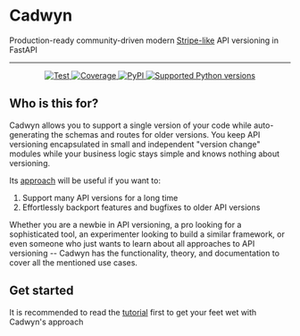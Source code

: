 # Cadwyn

Production-ready community-driven modern [Stripe-like](https://stripe.com/blog/api-versioning) API versioning in FastAPI

---

<p align="center">
<a href="https://github.com/zmievsa/cadwyn/actions?query=workflow%3ATests+event%3Apush+branch%3Amain" target="_blank">
    <img src="https://github.com/zmievsa/cadwyn/actions/workflows/test.yaml/badge.svg?branch=main&event=push" alt="Test">
</a>
<a href="https://codecov.io/gh/ovsyanka83/cadwyn" target="_blank">
    <img src="https://img.shields.io/codecov/c/github/ovsyanka83/cadwyn?color=%2334D058" alt="Coverage">
</a>
<a href="https://pypi.org/project/cadwyn/" target="_blank">
    <img alt="PyPI" src="https://img.shields.io/pypi/v/cadwyn?color=%2334D058&label=pypi%20package" alt="Package version">
</a>
<a href="https://pypi.org/project/cadwyn/" target="_blank">
    <img src="https://img.shields.io/pypi/pyversions/cadwyn?color=%2334D058" alt="Supported Python versions">
</a>
</p>

## Who is this for?

Cadwyn allows you to support a single version of your code while auto-generating the schemas and routes for older versions. You keep API versioning encapsulated in small and independent "version change" modules while your business logic stays simple and knows nothing about versioning.

Its [approach](https://docs.cadwyn.dev/theory/#ii-migration-based-response-building) will be useful if you want to:

1. Support many API versions for a long time
2. Effortlessly backport features and bugfixes to older API versions

Whether you are a newbie in API versioning, a pro looking for a sophisticated tool, an experimenter looking to build a similar framework, or even someone who just wants to learn about all approaches to API versioning -- Cadwyn has the functionality, theory, and documentation to cover all the mentioned use cases.

## Get started

It is recommended to read the [tutorial](https://docs.cadwyn.dev/tutorial/) first to get your feet wet with Cadwyn's approach
